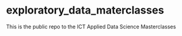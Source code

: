 # exploratory_data_materclasses
This is the public repo to the ICT Applied Data Science Masterclasses
